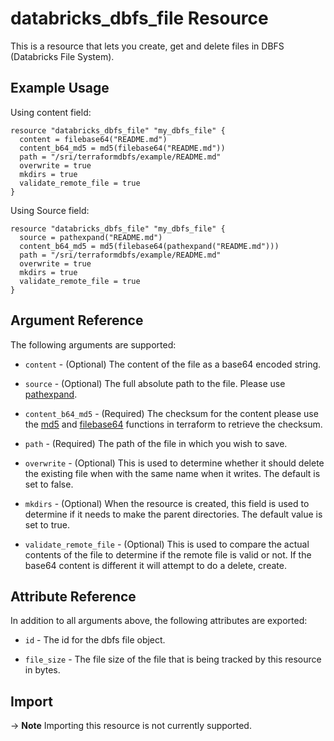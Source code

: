 # databricks_dbfs_file Resource

This is a resource that lets you create, get and delete files in DBFS (Databricks File System).

## Example Usage

Using content field:

```hcl
resource "databricks_dbfs_file" "my_dbfs_file" {
  content = filebase64("README.md")
  content_b64_md5 = md5(filebase64("README.md"))
  path = "/sri/terraformdbfs/example/README.md"
  overwrite = true
  mkdirs = true
  validate_remote_file = true
}
```

Using Source field:

```hcl
resource "databricks_dbfs_file" "my_dbfs_file" {
  source = pathexpand("README.md")
  content_b64_md5 = md5(filebase64(pathexpand("README.md")))
  path = "/sri/terraformdbfs/example/README.md"
  overwrite = true
  mkdirs = true
  validate_remote_file = true
}
```

    
## Argument Reference

The following arguments are supported:

* `content` - (Optional) The content of the file as a base64 encoded string.

* `source` - (Optional) The full absolute path to the file. Please use [pathexpand](https://www.terraform.io/docs/configuration/functions/pathexpand.html).

* `content_b64_md5` - (Required) The checksum for the content please use the [md5](https://www.terraform.io/docs/configuration/functions/md5.html) and [filebase64](https://www.terraform.io/docs/configuration/functions/filebase64.html) functions in terraform to retrieve the checksum.

* `path` - (Required) The path of the file in which you wish to save.

* `overwrite` - (Optional) This is used to determine whether it should delete the existing file when with the same name when it writes. The default is set to false.

* `mkdirs` - (Optional) When the resource is created, this field is used to determine if it needs to make the parent directories. The default value is set to true.

* `validate_remote_file` - (Optional) This is used to compare the actual contents of the file to determine if the remote file is valid or not. If the base64 content is different 
it will attempt to do a delete, create.


## Attribute Reference

In addition to all arguments above, the following attributes are exported:

* `id` - The id for the dbfs file object.

* `file_size` - The file size of the file that is being tracked by this resource in bytes.


## Import

-> **Note** Importing this resource is not currently supported.
